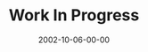---
layout: message
category: message
series: "The Art of Growth"
title: "Work In Progress"
date: 2002-10-06-00-00
message_id: 261
audio: "http://s3.amazonaws.com/crossroadsaudiomessages/Work%20In%20Progress.mp3"
audio-duration: "41:31"
explicit: "N"
---